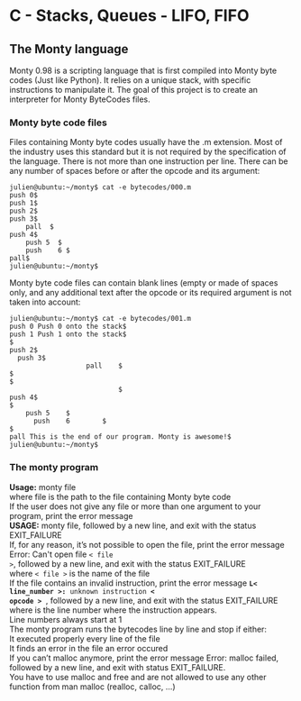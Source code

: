 # C - Stacks, Queues - LIFO, FIFO

## The Monty language
Monty 0.98 is a scripting language that is first compiled into Monty byte codes (Just like Python). It relies on a unique stack, with specific instructions to manipulate it. The goal of this project is to create an interpreter for Monty ByteCodes files.
### Monty byte code files
Files containing Monty byte codes usually have the .m extension. Most of the industry uses this standard but it is not required by the specification of the language. There is not more than one instruction per line. There can be any number of spaces before or after the opcode and its argument:
<br>
```
julien@ubuntu:~/monty$ cat -e bytecodes/000.m
push 0$
push 1$
push 2$
push 3$
    pall  $
push 4$
    push 5  $
    push    6 $
pall$
julien@ubuntu:~/monty$
```
Monty byte code files can contain blank lines (empty or made of spaces only, and any additional text after the opcode or its required argument is not taken into account:
```
julien@ubuntu:~/monty$ cat -e bytecodes/001.m
push 0 Push 0 onto the stack$
push 1 Push 1 onto the stack$
$
push 2$
  push 3$
                   pall    $
$
$
                           $
push 4$
$
    push 5    $
      push    6        $
$
pall This is the end of our program. Monty is awesome!$
julien@ubuntu:~/monty$
```
### The monty program
<b>Usage:</b> monty file<br>
where file is the path to the file containing Monty byte code<br>
If the user does not give any file or more than one argument to your program, print the error message<br>
<b>USAGE:</b> monty file, followed by a new line, and exit with the status EXIT_FAILURE<br>
If, for any reason, it’s not possible to open the file, print the error message Error: Can't open file <code>< file ></code>, followed by a new line, and exit with the status EXIT_FAILURE<br>
where <code>< file ></code> is the name of the file<br>
If the file contains an invalid instruction, print the error message <code><b>L< line_number >:</b> unknown instruction <b>< opcode ></b> </code>, followed by a new line, and exit with the status EXIT_FAILURE<br>
where is the line number where the instruction appears.<br>
Line numbers always start at 1<br>
The monty program runs the bytecodes line by line and stop if either:<br>
It executed properly every line of the file<br>
It finds an error in the file an error occured<br>
If you can’t malloc anymore, print the error message Error: malloc failed, followed by a new line, and exit with status EXIT_FAILURE.<br>
You have to use malloc and free and are not allowed to use any other function from man malloc (realloc, calloc, …)<br>
